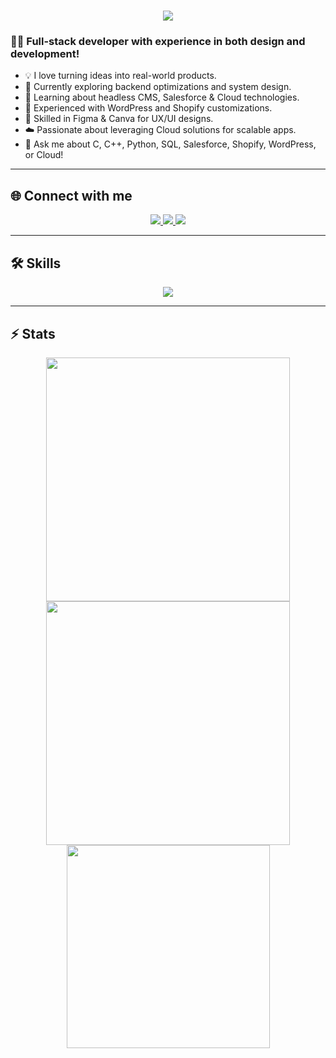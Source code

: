 <!-- Animated Intro -->
<h1 align="center">
  <img src="https://readme-typing-svg.herokuapp.com/?font=Fira+Code&size=30&center=true&vCenter=true&width=600&lines=Hi+there!+👋;I'm+a+Passionate+Developer;I+love+building+on+the+Web!" />
</h1>

### 👨‍💻 Full-stack developer with experience in both design and development!

- 💡 I love turning ideas into real-world products.
- 🧠 Currently exploring backend optimizations and system design.
- 🌱 Learning about headless CMS, Salesforce & Cloud technologies.
- 🛒 Experienced with WordPress and Shopify customizations.
- 🎨 Skilled in Figma & Canva for UX/UI designs.
- ☁️ Passionate about leveraging Cloud solutions for scalable apps.
- 💬 Ask me about C, C++, Python, SQL, Salesforce, Shopify, WordPress, or Cloud!

---

## 🌐 Connect with me

<div align="center">
  <a href="mailto:youremail@example.com">
    <img src="https://img.shields.io/badge/Gmail-333333?style=for-the-badge&logo=gmail&logoColor=red" />
  </a>
  <a href="https://linkedin.com/in/yourlinkedin" target="_blank">
    <img src="https://img.shields.io/badge/LinkedIn-0077B5?style=for-the-badge&logo=linkedin&logoColor=white" />
  </a>
  <a href="https://yourportfolio.com" target="_blank">
    <img src="https://img.shields.io/badge/Portfolio-000000?style=for-the-badge&logo=web&logoColor=white" />
  </a>
</div>

---

## 🛠️ Skills

<p align="center">
  <img src="https://skillicons.dev/icons?i=c,cpp,python,salesforce,wordpress,figma,html,css,js,github,aws,gcp,azure" />
</p>

---

## ⚡ Stats

<div align="center">
  <img width="390" src="https://github-readme-stats.vercel.app/api?username=yourusername&show_icons=true&theme=transparent" />
  <img width="390" src="https://github-readme-streak-stats.herokuapp.com/?user=yourusername&theme=transparent" />
</div>

<div align="center">
  <img width="325" src="https://github-readme-stats.vercel.app/api/top-langs/?username=yourusername&layout=compact&theme=transparent" />
</div>
